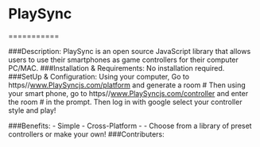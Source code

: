 # PlaySync
===========

###Description:
	 PlaySync is an open source JavaScript library that allows users to use their smartphones as game controllers for their computer PC/MAC.
###Installation & Requirements:
		No installation required. 
###SetUp & Configuration:
	Using your computer, Go to https//www.PlaySyncjs.com/platform and generate a room #
	Then using your smart phone, go to https//www.PlaySyncjs.com/controller and enter the room # in the prompt. 
	Then log in with google select your controller style and play!

 

###Benefits:
		- Simple
		- Cross-Platform
		- 
		- Choose from a library of preset controllers or make your own!
###Contributers:
